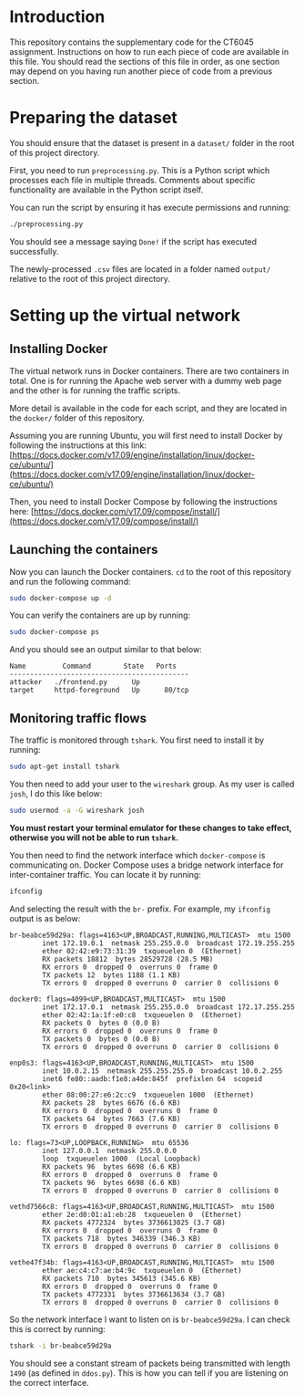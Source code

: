 # Introduction
This repository contains the supplementary code for the CT6045 assignment. Instructions on how to run each piece of code are available in this file. You should read the sections of this file in order, as one section may depend on you having run another piece of code from a previous section.

# Preparing the dataset
You should ensure that the dataset is present in a `dataset/` folder in the root of this project directory.

First, you need to run `preprocessing.py`. This is a Python script which processes each file in multiple threads. Comments about specific functionality are available in the Python script itself.

You can run the script by ensuring it has execute permissions and running:
```bash
./preprocessing.py
```

You should see a message saying `Done!` if the script has executed successfully.

The newly-processed `.csv` files are located in a folder named `output/` relative to the root of this project directory.

# Setting up the virtual network
## Installing Docker
The virtual network runs in Docker containers. There are two containers in total. One is for running the Apache web server with a dummy web page and the other is for running the traffic scripts.

More detail is available in the code for each script, and they are located in the `docker/` folder of this repository.

Assuming you are running Ubuntu, you will first need to install Docker by following the instructions at this link: [https://docs.docker.com/v17.09/engine/installation/linux/docker-ce/ubuntu/](https://docs.docker.com/v17.09/engine/installation/linux/docker-ce/ubuntu/)

Then, you need to install Docker Compose by following the instructions here: [https://docs.docker.com/v17.09/compose/install/](https://docs.docker.com/v17.09/compose/install/)

## Launching the containers
Now you can launch the Docker containers. `cd` to the root of this repository and run the following command:

```bash
sudo docker-compose up -d
```

You can verify the containers are up by running:

```bash
sudo docker-compose ps
```

And you should see an output similar to that below:
```
Name         Command        State   Ports
--------------------------------------------
attacker   ./frontend.py      Up            
target     httpd-foreground   Up      80/tcp
```

## Monitoring traffic flows
The traffic is monitored through `tshark`. You first need to install it by running:

```bash
sudo apt-get install tshark
```

You then need to add your user to the `wireshark` group. As my user is called `josh`, I do this like below:

```bash
sudo usermod -a -G wireshark josh
```

**You must restart your terminal emulator for these changes to take effect, otherwise you will not be able to run `tshark`.**

You then need to find the network interface which `docker-compose` is communicating on. Docker Compose uses a bridge network interface for inter-container traffic. You can locate it by running:

```bash
ifconfig
```

And selecting the result with the `br-` prefix. For example, my `ifconfig` output is as below:

```
br-beabce59d29a: flags=4163<UP,BROADCAST,RUNNING,MULTICAST>  mtu 1500
        inet 172.19.0.1  netmask 255.255.0.0  broadcast 172.19.255.255
        ether 02:42:e9:73:31:39  txqueuelen 0  (Ethernet)
        RX packets 18812  bytes 28529728 (28.5 MB)
        RX errors 0  dropped 0  overruns 0  frame 0
        TX packets 12  bytes 1188 (1.1 KB)
        TX errors 0  dropped 0 overruns 0  carrier 0  collisions 0

docker0: flags=4099<UP,BROADCAST,MULTICAST>  mtu 1500
        inet 172.17.0.1  netmask 255.255.0.0  broadcast 172.17.255.255
        ether 02:42:1a:1f:e0:c8  txqueuelen 0  (Ethernet)
        RX packets 0  bytes 0 (0.0 B)
        RX errors 0  dropped 0  overruns 0  frame 0
        TX packets 0  bytes 0 (0.0 B)
        TX errors 0  dropped 0 overruns 0  carrier 0  collisions 0

enp0s3: flags=4163<UP,BROADCAST,RUNNING,MULTICAST>  mtu 1500
        inet 10.0.2.15  netmask 255.255.255.0  broadcast 10.0.2.255
        inet6 fe80::aadb:f1e8:a4de:845f  prefixlen 64  scopeid 0x20<link>
        ether 08:00:27:e6:2c:c9  txqueuelen 1000  (Ethernet)
        RX packets 28  bytes 6676 (6.6 KB)
        RX errors 0  dropped 0  overruns 0  frame 0
        TX packets 64  bytes 7663 (7.6 KB)
        TX errors 0  dropped 0 overruns 0  carrier 0  collisions 0

lo: flags=73<UP,LOOPBACK,RUNNING>  mtu 65536
        inet 127.0.0.1  netmask 255.0.0.0
        loop  txqueuelen 1000  (Local Loopback)
        RX packets 96  bytes 6698 (6.6 KB)
        RX errors 0  dropped 0  overruns 0  frame 0
        TX packets 96  bytes 6698 (6.6 KB)
        TX errors 0  dropped 0 overruns 0  carrier 0  collisions 0

vethd7566c8: flags=4163<UP,BROADCAST,RUNNING,MULTICAST>  mtu 1500
        ether 2e:d0:01:a1:eb:28  txqueuelen 0  (Ethernet)
        RX packets 4772324  bytes 3736613025 (3.7 GB)
        RX errors 0  dropped 0  overruns 0  frame 0
        TX packets 718  bytes 346339 (346.3 KB)
        TX errors 0  dropped 0 overruns 0  carrier 0  collisions 0

vethe47f34b: flags=4163<UP,BROADCAST,RUNNING,MULTICAST>  mtu 1500
        ether ae:c4:c7:ae:b4:9c  txqueuelen 0  (Ethernet)
        RX packets 710  bytes 345613 (345.6 KB)
        RX errors 0  dropped 0  overruns 0  frame 0
        TX packets 4772331  bytes 3736613634 (3.7 GB)
        TX errors 0  dropped 0 overruns 0  carrier 0  collisions 0
```

So the network interface I want to listen on is `br-beabce59d29a`. I can check this is correct by running:

```bash
tshark -i br-beabce59d29a
```

You should see a constant stream of packets being transmitted with length `1490` (as defined in `ddos.py`). This is how you can tell if you are listening on the correct interface.
